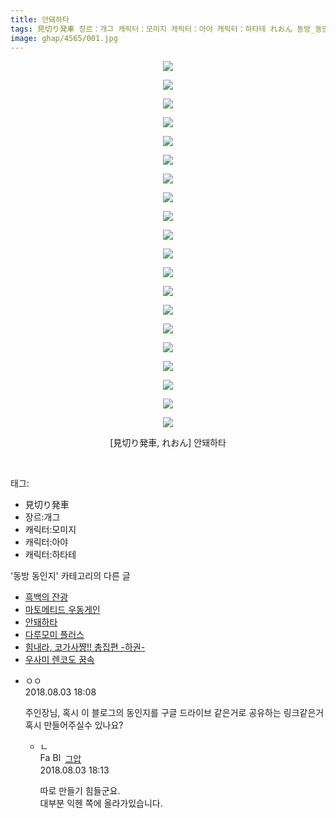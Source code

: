 ```yaml
---
title: 안돼하타
tags: 見切り発車 장르：개그 캐릭터：모미지 캐릭터：아야 캐릭터：하타테 れおん 동방_동인지
image: ghap/4565/001.jpg
---
```

<div class="article">
<p style="text-align: center; clear: none; float: none;"><img src="{{ site.nasurl }}/ghap/4565/001.jpg"/></p>
<p style="text-align: center; clear: none; float: none;"><img src="{{ site.nasurl }}/ghap/4565/002.jpg"/></p>
<p style="text-align: center; clear: none; float: none;"><img src="{{ site.nasurl }}/ghap/4565/003.jpg"/></p>
<p style="text-align: center; clear: none; float: none;"><img src="{{ site.nasurl }}/ghap/4565/004.jpg"/></p>
<p style="text-align: center; clear: none; float: none;"><img src="{{ site.nasurl }}/ghap/4565/005.jpg"/></p>
<p style="text-align: center; clear: none; float: none;"><img src="{{ site.nasurl }}/ghap/4565/006.jpg"/></p>
<p style="text-align: center; clear: none; float: none;"><img src="{{ site.nasurl }}/ghap/4565/007.jpg"/></p>
<p style="text-align: center; clear: none; float: none;"><img src="{{ site.nasurl }}/ghap/4565/008.jpg"/></p>
<p style="text-align: center; clear: none; float: none;"><img src="{{ site.nasurl }}/ghap/4565/009.jpg"/></p>
<p style="text-align: center; clear: none; float: none;"><img src="{{ site.nasurl }}/ghap/4565/010.jpg"/></p>
<p style="text-align: center; clear: none; float: none;"><img src="{{ site.nasurl }}/ghap/4565/011.jpg"/></p>
<p style="text-align: center; clear: none; float: none;"><img src="{{ site.nasurl }}/ghap/4565/012.jpg"/></p>
<p style="text-align: center; clear: none; float: none;"><img src="{{ site.nasurl }}/ghap/4565/013.jpg"/></p>
<p style="text-align: center; clear: none; float: none;"><img src="{{ site.nasurl }}/ghap/4565/014.jpg"/></p>
<p style="text-align: center; clear: none; float: none;"><img src="{{ site.nasurl }}/ghap/4565/015.jpg"/></p>
<p style="text-align: center; clear: none; float: none;"><img src="{{ site.nasurl }}/ghap/4565/016.jpg"/></p>
<p style="text-align: center; clear: none; float: none;"><img src="{{ site.nasurl }}/ghap/4565/017.jpg"/></p>
<p style="text-align: center; clear: none; float: none;"><img src="{{ site.nasurl }}/ghap/4565/018.jpg"/></p>
<p style="text-align: center; clear: none; float: none;"><img src="{{ site.nasurl }}/ghap/4565/019.jpg"/></p>
<p style="text-align: center; clear: none; float: none;"><img src="{{ site.nasurl }}/ghap/4565/020.jpg"/></p>
<p style="text-align: center; clear: none; float: none;">[見切り発車, れおん] 안돼하타</p>
<p><br/></p>
</div><div class="tagTrail">
<p>태그: </p>
<ul>
<li>見切り発車</li>
<li>장르:개그</li>
<li>캐릭터:모미지</li>
<li>캐릭터:아야</li>
<li>캐릭터:하타테</li>
</ul>
</div><div class="another">
<p>'동방 동인지' 카테고리의 다른 글</p>
<ul>
<li><a href="/2018-08-03-ghap_4568">흑백의 잔광</a></li>
<li><a href="/2018-08-03-ghap_4567">마토메티드 우동게인</a></li>
<li><a href="/2018-08-02-ghap_4565">안돼하타</a></li>
<li><a href="/2018-08-02-ghap_4564">다루모미 플러스</a></li>
<li><a href="/2018-07-30-ghap_4557">힘내라, 코가사쨩!! 총집편 -하권-</a></li>
<li><a href="/2018-07-30-ghap_4556">우사미 렌코도 꿈속</a></li>
</ul>
</div><div class="cb_module cb_fluid">
<div class="cb_wrt cb_profile">
<div class="comment">
<ul>
<li class="cb_thumb_off" id="comment15300032">
<div class="cb_comment_area">
<div class="cb_info_area">
<div class="cb_section">
<span class="cb_nick_name">ㅇㅇ</span>
</div>
<div class="cb_section">
<span class="cb_date">2018.08.03 18:08 </span>
</div>
</div>
<div class="cb_dsc_comment">
<p class="cb_dsc">
											주인장님, 혹시 이 블로그의 동인지를 구글 드라이브 같은거로 공유하는 링크같은거 혹시 만들어주실수 있나요?
										</p>
</div>
<ul>
<li class="cb_thumb_off" id="comment15300038">
<span class="cb_bu_subnode">ㄴ</span>
<div class="cb_comment_area">
<div class="cb_info_area">
<div class="cb_section">
<span class="cb_nick_name"><img alt="Favicon of https://ghaptouhou.tistory.com" height="16" onerror="this.onerror=null;this.parentNode.removeChild(this)" src="https://ghaptouhou.tistory.com/favicon.ico" width="16"/> <img alt="BlogIcon" height="16" onerror="this.parentNode.removeChild(this)" src="https://ghaptouhou.tistory.com/index.gif" width="16"/> <a href="https://ghaptouhou.tistory.com" onclick="return openLinkInNewWindow(this)"> 그압</a><span class="tistoryProfileLayerTrigger" onclick='TistoryProfile.show(event, this, {"title":"\uc800\uae30 \uc774\uac70 \ub098\uc911\uc5d0 \uc218\uc815 \uac00\ub2a5\ud558\ub098\uc694","url":"https:\/\/ghap.tistory.com","nickname":"\uadf8\uc555","items":[]}); return false;'></span></span>
</div>
<div class="cb_section">
<span class="cb_date">2018.08.03 18:13 </span>
</div>
</div>
<div class="cb_dsc_comment">
<p class="cb_dsc">
																따로 만들기 힘들군요.<br/>
대부분 익헨 쪽에 올라가있습니다.
															</p>
</div>
</div>
</li>
</ul>
</div></li>
</ul>
</div>
</div><!-- commentList close -->
</div>